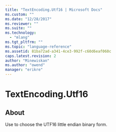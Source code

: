```yaml
---
title: "TextEncoding.Utf16 | Microsoft Docs"
ms.custom: ""
ms.date: "12/28/2017"
ms.reviewer: ""
ms.suite: ""
ms.technology: 
  - "mlang"
ms.tgt_pltfrm: ""
ms.topic: "language-reference"
ms.assetid: 81ba72ad-a341-4ce3-992f-c60d6eaf060c
caps.latest.revision: 2
author: "Minewiskan"
ms.author: "owend"
manager: "erikre"
---
```

# TextEncoding.Utf16
## About
Use to choose the UTF16 little endian binary form.

